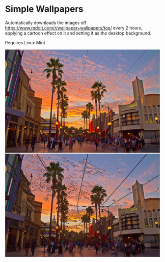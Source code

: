 # Simple Wallpapers

Automatically downloads the images off https://www.reddit.com/r/wallpaper+wallpapers/top/ every 2 hours, applying a cartoon effect on it and setting it as the desktop background.

Requires Linux Mint.

![Before](https://raw.githubusercontent.com/Osc10/Simple-Wallpapers/master/old.jpg)
![After](https://raw.githubusercontent.com/Osc10/Simple-Wallpapers/master/new.jpg)
